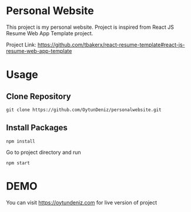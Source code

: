# Personal Website

This project is my personal website. Project is inspired from React JS Resume Web App Template project.

Project Link: https://github.com/tbakerx/react-resume-template#react-js-resume-web-app-template 

# Usage

## Clone Repository

```shell
git clone https://github.com/OytunDeniz/personalwebsite.git
````

## Install Packages

```shell
npm install
````

Go to project directory and run 

```
npm start
```

# DEMO

You can visit https://oytundeniz.com for live version of project




